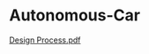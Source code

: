 # Autonomous-Car


[Design Process.pdf](https://github.com/Iann-urus/Autonomous-Car/files/9375314/Design.Process.pdf)
